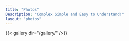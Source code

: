 ```yaml
---
title: "Photos"
Description: "Complex Simple and Easy to Understand!"
layout: "photos"
---
```


{{< gallery dir="/gallery/" />}}
